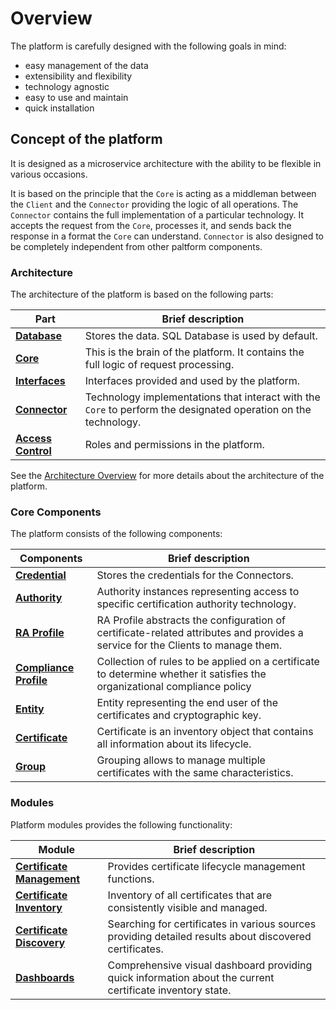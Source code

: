 # Overview

The platform is carefully designed with the following goals in mind:

- easy management of the data
- extensibility and flexibility
- technology agnostic
- easy to use and maintain
- quick installation

## Concept of the platform

It is designed as a microservice architecture with the ability to be flexible in various occasions.

It is based on the principle that the `Core` is acting as a middleman between the `Client` and the `Connector` providing the logic of all operations. The `Connector` contains the full implementation of a particular technology. It accepts the request from the `Core`, processes it, and sends back the response in a format the `Core` can understand. `Connector` is also designed to be completely independent from other paltform components.

### Architecture

The architecture of the platform is based on the following parts:

| Part                                                         | Brief description                                                                                                               |
|--------------------------------------------------------------| ------------------------------------------------------------------------------------------------------------------------------- |
| **[Database](architecture/database)**                        | Stores the data. SQL Database is used by default.                                                                               |
| **[Core](architecture/core)**                                | This is the brain of the platform. It contains the full logic of request processing.                                               |
| **[Interfaces](architecture/interfaces)**                    | Interfaces provided and used by the platform.                                                                                       |
| **[Connector](architecture/connector)**                      | Technology implementations that interact with the `Core` to perform the designated operation on the technology.    |
| **[Access Control](architecture/access-control/overview)** | Roles and permissions in the platform.                                                                                      |

See the [Architecture Overview](architecture/overview) for more details about the architecture of the platform.

### Core Components

The platform consists of the following components:

| Components                                     | Brief description                                                                                                               |
| ---------------------------------------------- | ------------------------------------------------------------------------------------------------------------------------------- |
| **[Credential](core-components/credential)**   | Stores the credentials for the Connectors.                                                                                      |
| **[Authority](core-components/authority)**     | Authority instances representing access to specific certification authority technology.                                         |
| **[RA Profile](core-components/ra-profile)**   | RA Profile abstracts the configuration of certificate-related attributes and provides a service for the Clients to manage them. | |
| **[Compliance Profile](core-components/compliance-profile)**   | Collection of rules to be applied on a certificate to determine whether it satisfies the organizational compliance policy |
| **[Entity](core-components/entity)**           | Entity representing the end user of the certificates and cryptographic key.                                                     |
| **[Certificate](core-components/certificate)** | Certificate is an inventory object that contains all information about its lifecycle.                                           |
| **[Group](core-components/group)**             | Grouping allows to manage multiple certificates with the same characteristics.                                                  |

### Modules

Platform modules provides the following functionality:

| Module | Brief description |
| ------ | ----------------- |
| **[Certificate Management](modules/certificate-management)** | Provides certificate lifecycle management functions. |
| **[Certificate Inventory](modules/certificate-inventory)** | Inventory of all certificates that are consistently visible and managed. |
| **[Certificate Discovery](modules/certificate-discovery)** | Searching for certificates in various sources providing detailed results about discovered certificates. |
| **[Dashboards](modules/dashboards)** | Comprehensive visual dashboard providing quick information about the current certificate inventory state. |